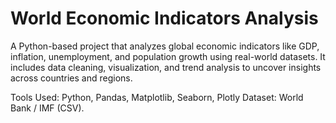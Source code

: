 # World Economic Indicators Analysis
A Python-based project that analyzes global economic indicators like GDP, inflation, unemployment, and population growth using real-world datasets. It includes data cleaning, visualization, and trend analysis to uncover insights across countries and regions.

Tools Used: Python, Pandas, Matplotlib, Seaborn, Plotly
Dataset: World Bank / IMF (CSV).
